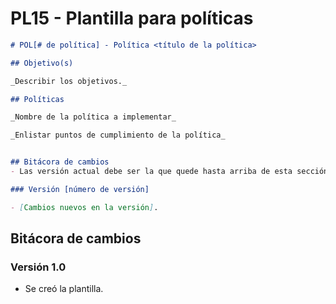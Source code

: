 # PL15 - Plantilla para políticas

```markdown
# POL[# de política] - Política <título de la política>

## Objetivo(s)

_Describir los objetivos._

## Políticas

_Nombre de la política a implementar_

_Enlistar puntos de cumplimiento de la política_


## Bitácora de cambios
- Las versión actual debe ser la que quede hasta arriba de esta sección

### Versión [número de versión]

- [Cambios nuevos en la versión].

```

## Bitácora de cambios

### Versión 1.0
- Se creó la plantilla.
